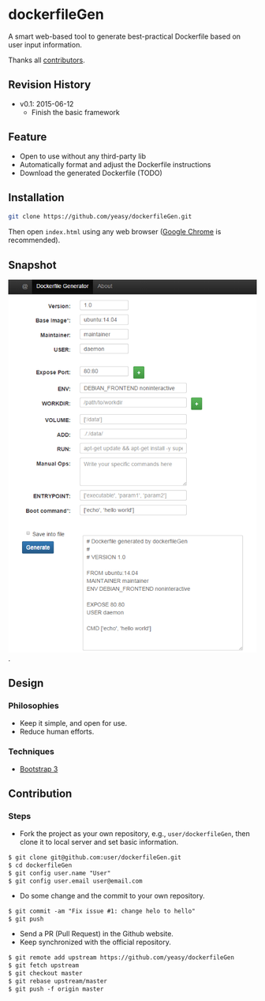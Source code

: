dockerfileGen
===

A smart web-based tool to generate best-practical Dockerfile based on user input information.

Thanks all [contributors](https://github.com/yeasy/dockerfileGen/graphs/contributors).

## Revision History
* v0.1: 2015-06-12
    * Finish the basic framework

## Feature
* Open to use without any third-party lib
* Automatically format and adjust the Dockerfile instructions
* Download the generated Dockerfile (TODO)

## Installation

```sh
git clone https://github.com/yeasy/dockerfileGen.git
```

Then open `index.html` using any web browser ([Google Chrome](http://www.google.com/chrome/) is recommended).


## Snapshot
![snapshot](img/snapshot.png).


## Design

### Philosophies
* Keep it simple, and open for use.
* Reduce human efforts.

### Techniques
* [Bootstrap 3](http://getbootstrap.com)


## Contribution

### Steps
* Fork the project as your own repository, e.g., `user/dockerfileGen`, then clone it to local server and set basic information.
```
$ git clone git@github.com:user/dockerfileGen.git
$ cd dockerfileGen
$ git config user.name "User"
$ git config user.email user@email.com
```

* Do some change and the commit to your own repository.
```
$ git commit -am "Fix issue #1: change helo to hello"
$ git push
```

* Send a PR (Pull Request) in the Github website.
* Keep synchronized with the official repository.
```
$ git remote add upstream https://github.com/yeasy/dockerfileGen
$ git fetch upstream
$ git checkout master
$ git rebase upstream/master
$ git push -f origin master
```
